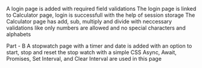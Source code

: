 A login page is added with required field validations
The login page is linked to Calculator page, login is successfull with the help of session storage
The Calculator page has add, sub, multiply and divide with neccessary validations like only numbers are allowed and no special characters and alphabets

Part - B
A stopwatch page with a timer and date is added with an option to start, stop and reset the stop watch with a simple CSS
Async, Await, Promises, Set Interval, and Clear Interval are used in this page